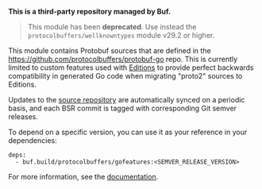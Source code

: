 **This is a third-party repository managed by Buf.**

> This module has been **deprecated**. Use instead the `protocolbuffers/wellknowntypes` module v29.2
> or higher.

This module contains Protobuf sources that are defined in the
https://github.com/protocolbuffers/protobuf-go repo. This is currently
limited to custom features used with [Editions](https://protobuf.dev/editions/overview/)
to provide perfect backwards compatibility in generated Go code when
migrating "proto2" sources to Editions.

Updates to the [source repository](https://github.com/protocolbuffers/protobuf-go)
are automatically synced on a periodic basis, and each BSR commit is
tagged with corresponding Git semver releases.

To depend on a specific version, you can use it as your reference in your dependencies:

```
deps:
  - buf.build/protocolbuffers/gofeatures:<SEMVER_RELEASE_VERSION>
```

For more information, see the [documentation](https://buf.build/docs/bsr/overview).
